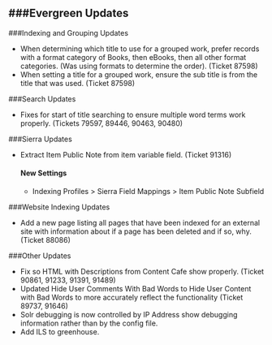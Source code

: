 ###Evergreen Updates
- 

###Indexing and Grouping Updates
- When determining which title to use for a grouped work, prefer records with a format category of Books, then eBooks, then all other format categories. (Was using formats to determine the order).  (Ticket 87598)
- When setting a title for a grouped work, ensure the sub title is from the title that was used. (Ticket 87598)

###Search Updates
- Fixes for start of title searching to ensure multiple word terms work properly. (Tickets 79597, 89446, 90463, 90480)

###Sierra Updates
- Extract Item Public Note from item variable field. (Ticket 91316) 
  #### New Settings
  - Indexing Profiles > Sierra Field Mappings > Item Public Note Subfield 

###Website Indexing Updates
- Add a new page listing all pages that have been indexed for an external site with information about if a page has been deleted and if so, why. (Ticket 88086)

###Other Updates
- Fix so HTML with Descriptions from Content Cafe show properly.  (Ticket 90861, 91233, 91391, 91489)
- Updated Hide User Comments With Bad Words to Hide User Content with Bad Words to more accurately reflect the functionality (Ticket 89737, 91646)
- Solr debugging is now controlled by IP Address show debugging information rather than by the config file. 
- Add ILS to greenhouse.  